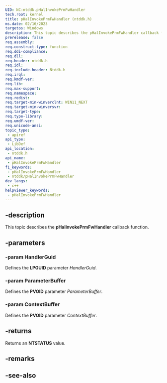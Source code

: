 ```yaml
---
UID: NC:ntddk.pHalInvokePrmFwHandler
tech.root: kernel
title: pHalInvokePrmFwHandler (ntddk.h)
ms.date: 02/16/2023
targetos: Windows
description: This topic describes the pHalInvokePrmFwHandler callback function.
prerelease: false
req.assembly: 
req.construct-type: function
req.ddi-compliance: 
req.dll: 
req.header: ntddk.h
req.idl: 
req.include-header: Ntddk.h
req.irql: 
req.kmdf-ver: 
req.lib: 
req.max-support: 
req.namespace: 
req.redist: 
req.target-min-winverclnt: WIN11_NEXT
req.target-min-winversvr: 
req.target-type: 
req.type-library: 
req.umdf-ver: 
req.unicode-ansi: 
topic_type:
 - apiref
api_type:
 - LibDef
api_location:
 - ntddk.h
api_name:
 - pHalInvokePrmFwHandler
f1_keywords:
 - pHalInvokePrmFwHandler
 - ntddk/pHalInvokePrmFwHandler
dev_langs:
 - c++
helpviewer_keywords:
 - pHalInvokePrmFwHandler
---
```


## -description

This topic describes the **pHalInvokePrmFwHandler** callback function.

## -parameters

### -param HandlerGuid

Defines the **LPGUID** parameter *HandlerGuid*.

### -param ParameterBuffer

Defines the **PVOID** parameter *ParameterBuffer*.

### -param ContextBuffer

Defines the **PVOID** parameter *ContextBuffer*.

## -returns

Returns an **NTSTATUS** value.

## -remarks

## -see-also
